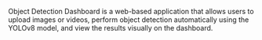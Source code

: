 Object Detection Dashboard is a web-based application that allows users to upload images or videos, perform object detection automatically using the YOLOv8 model, and view the results visually on the dashboard.



